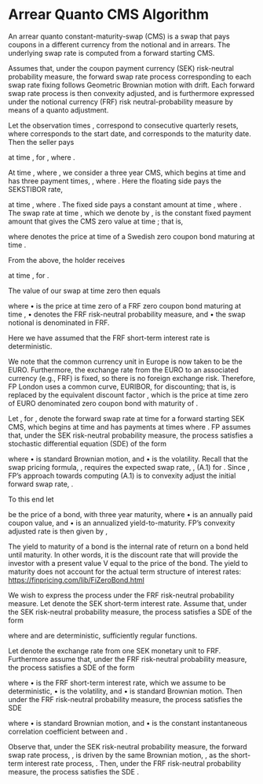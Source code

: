 # Arrear Quanto CMS Algorithm

An arrear quanto constant-maturity-swap (CMS) is a swap that pays coupons in a different currency from the notional and in arrears. The underlying swap rate is computed from a forward starting CMS.

Assumes that, under the coupon payment currency (SEK) risk-neutral probability measure, the forward swap rate process corresponding to each swap rate fixing follows Geometric Brownian motion with drift.  Each forward swap rate process is then convexity adjusted, and is furthermore expressed under the notional currency (FRF) risk neutral-probability measure by means of a quanto adjustment.

Let the observation times  , correspond to consecutive quarterly resets, where   corresponds to the start date, and   corresponds to the maturity date.  Then the seller pays
  
at time  , for  ,  where  .  

At time  , where  , we consider a three year CMS, which begins at time   and has three payment times,  ,  where  .  Here the floating  side pays the SEKSTIBOR rate,
 
at time  , where  .  The fixed side pays a constant amount at time  , where  .   The swap rate at time  , which we denote by  , is the constant fixed payment amount that gives the CMS zero value at time  ; that is,
 
where   denotes the price at time   of a Swedish zero coupon bond maturing at time  .  

From the above, the holder receives
 
at time  , for  .

The value of our swap at time zero then equals
 
where
•	  is the price at time zero of a FRF zero coupon bond maturing at time  , 
•	  denotes the FRF risk-neutral probability measure, and
•	the swap notional is denominated in FRF.

Here we have assumed that the FRF short-term interest rate is deterministic.

We note that the common currency unit in Europe is now taken to be the EURO.  Furthermore, the exchange rate from the EURO to an associated currency (e.g., FRF) is fixed, so there is no foreign exchange risk.  Therefore, FP London uses a common curve, EURIBOR, for discounting; that is,   is replaced by the equivalent discount factor
 ,
which is the price at time zero of EURO denominated zero coupon bond with maturity of  .

Let   , for  , denote the forward swap rate at time   for a forward starting SEK CMS, which begins at time   and has payments at times   where  .  FP assumes that, under the SEK risk-neutral probability measure, the process   satisfies a stochastic differential equation (SDE) of the form
 
where 
•	  is standard Brownian motion, and
•	   is the volatility.
Recall that the swap pricing formula, 
 ,
requires the expected swap rate,
 ,						(A.1)
for  .   Since  , FP’s approach towards computing (A.1) is to convexity adjust the initial forward swap rate,  .  

To this end let 
 
be the price of a bond, with three year maturity, where
•	  is an annually paid coupon value, and
•	  is an annualized yield-to-maturity.
FP’s convexity adjusted rate is then given by
 ,

The yield to maturity of a bond is the internal rate of return on a bond held until maturity. In other words, it is the discount rate that will provide the investor with a present value V equal to the price of the bond. The yield to maturity does not account for the actual term structure of interest rates: https://finpricing.com/lib/FiZeroBond.html

We wish to express the process   under the FRF risk-neutral probability measure.  Let   denote the SEK short-term interest rate.  Assume that, under the SEK risk-neutral probability measure, the process   satisfies a SDE of the form
 
where   and   are deterministic, sufficiently regular functions.

Let   denote the exchange rate from one SEK monetary unit to FRF.  Furthermore assume that, under the FRF risk-neutral probability measure, the process   satisfies a SDE of the form
 
where 
•	  is the FRF short-term interest rate, which we assume to be deterministic,
•	  is the volatility, and
•	  is standard Brownian motion.
Then under the FRF risk-neutral probability measure, the process   satisfies the SDE
 
where
•	  is standard Brownian motion, and
•	  is the constant instantaneous correlation coefficient between   and  .

Observe that, under the SEK risk-neutral probability measure, the forward swap rate process,  , is driven by the same Brownian motion,  , as the short-term interest rate process,  .  Then, under the FRF risk-neutral probability measure, the process   satisfies the SDE
 .


